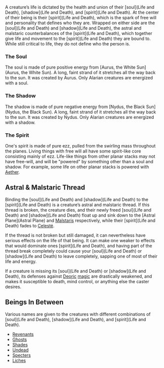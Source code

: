 A creature’s life is dictated by the health and union of their [soul](Life and Death), [shadow](Life and Death), and [spirit](Life and Death). At the center of their being is their [spirit](Life and Death), which is the spark of free will and personality that defines who they are. Wrapped on either side are the [soul](Life and Death) and [shadow](Life and Death), the astral and malstaric counterbalances of the [spirit](Life and Death), which together give life and movement to the [spirit](Life and Death) they are bound to. While still critical to life, they do not define who the person is.

### The Soul

The soul is made of pure positive energy from [Aurus, the White Sun](Aurus, the White Sun). A long, faint strand of it stretches all the way back to the sun. It was created by Aurus. Only Alarian creatures are energized with a soul.

### The Shadow

The shadow is made of pure negative energy from [Nydus, the Black Sun](Nydus, the Black Sun). A long, faint strand of it stretches all the way back to the sun. It was created by Nydus. Only Alarian creatures are energized with a shadow.

### The Spirit

One's spirit is made of pure ezz, pulled from the swirling mass throughout the planes. Living things with free will all have some spirit-like core consisting mainly of ezz. Life-like things from other planar stacks may not have free-will, and will be "powered" by something other than a soul and shadow. For example, some life on other planar stacks is powered with [Aether](Aether).

## Astral & Malstaric Thread

Binding the [soul](Life and Death) and [shadow](Life and Death) to the [spirit](Life and Death) is a creature’s astral and malstaric thread. If this thread is broken, the creature dies, and their newly freed [soul](Life and Death) and [shadow](Life and Death) float up and sink down to the [Astral Plane](Astral Plane) and [Malstaris](Malstaris) respectively, while their [spirit](Life and Death) fades to [Celesté](Celesté).

If the thread is not broken but still damaged, it can nevertheless have serious effects on the life of that being. It can make one weaker to effects that would dominate ones [spirit](Life and Death), and having part of the thread break completely could cause your [soul](Life and Death) or [shadow](Life and Death) to leave completely, sapping one of most of their life and energy. 

If a creature is missing its [soul](Life and Death) or [shadow](Life and Death), its defenses against [Deoric](Deoric) [magic](Magic) are drastically weakened, and makes it susceptible to death, mind control, or anything else the caster desires.

## Beings In Between

Various names are given to the creatures with different combinations of [soul](Life and Death), [shadow](Life and Death), and [spirit](Life and Death). 

- [Revenants](Revenants)
- [Ghosts](Ghosts)
- [Shades](Shades)
- [Undead](Undead)
- [Specters](Specters)
- [Liches](Liches)
